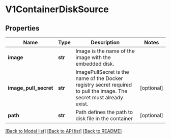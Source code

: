 # V1ContainerDiskSource

## Properties
Name | Type | Description | Notes
------------ | ------------- | ------------- | -------------
**image** | **str** | Image is the name of the image with the embedded disk. | 
**image_pull_secret** | **str** | ImagePullSecret is the name of the Docker registry secret required to pull the image. The secret must already exist. | [optional] 
**path** | **str** | Path defines the path to disk file in the container | [optional] 

[[Back to Model list]](../README.md#documentation-for-models) [[Back to API list]](../README.md#documentation-for-api-endpoints) [[Back to README]](../README.md)


